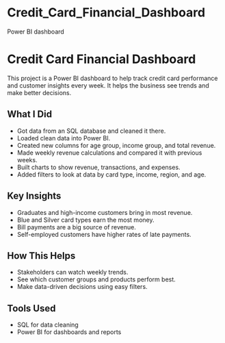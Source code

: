 # Credit_Card_Financial_Dashboard
Power BI dashboard
# Credit Card Financial Dashboard

This project is a Power BI dashboard to help track credit card performance and customer insights every week. It helps the business see trends and make better decisions.

## What I Did

- Got data from an SQL database and cleaned it there.
- Loaded clean data into Power BI.
- Created new columns for age group, income group, and total revenue.
- Made weekly revenue calculations and compared it with previous weeks.
- Built charts to show revenue, transactions, and expenses.
- Added filters to look at data by card type, income, region, and age.

## Key Insights

- Graduates and high-income customers bring in most revenue.
- Blue and Silver card types earn the most money.
- Bill payments are a big source of revenue.
- Self-employed customers have higher rates of late payments.

## How This Helps

- Stakeholders can watch weekly trends.
- See which customer groups and products perform best.
- Make data-driven decisions using easy filters.

## Tools Used

- SQL for data cleaning
- Power BI for dashboards and reports
